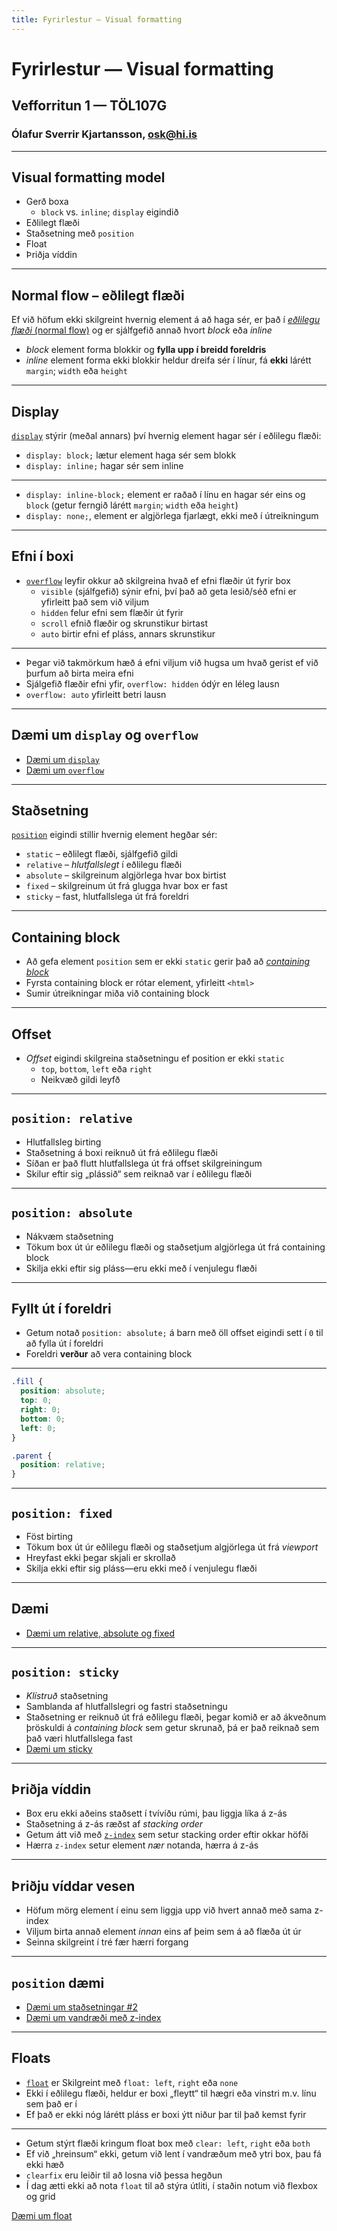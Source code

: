 ```yaml
---
title: Fyrirlestur — Visual formatting
---
```


# Fyrirlestur — Visual formatting

## Vefforritun 1 — TÖL107G

### Ólafur Sverrir Kjartansson, [osk@hi.is](mailto:osk@hi.is)

---

## Visual formatting model

* Gerð boxa
  * `block` vs. `inline`; `display` eigindið
* Eðlilegt flæði
* Staðsetning með `position`
* Float
* Þriðja víddin

***

## Normal flow – eðlilegt flæði

Ef við höfum ekki skilgreint hvernig element á að haga sér, er það í [_eðlilegu flæði_ (normal flow)](https://developer.mozilla.org/en-US/docs/Web/CSS/CSS_Flow_Layout/Block_and_Inline_Layout_in_Normal_Flow) og er sjálfgefið annað hvort _block_ eða _inline_

* _block_ element forma blokkir og **fylla upp í breidd foreldris**
* _inline_ element forma ekki blokkir heldur dreifa sér í línur, fá **ekki** lárétt `margin`; `width` eða `height`

***

## Display

[`display`](https://developer.mozilla.org/en-US/docs/Web/CSS/display) stýrir (meðal annars) því hvernig element hagar sér í eðlilegu flæði:

* `display: block;` lætur element haga sér sem blokk
* `display: inline;` hagar sér sem inline

***

* `display: inline-block;` element er raðað í línu en hagar sér eins og `block` (getur ferngið lárétt `margin`; `width` eða `height`)
* `display: none;`, element er algjörlega fjarlægt, ekki með í útreikningum

***

## Efni í boxi

* [`overflow`](https://developer.mozilla.org/en-US/docs/Web/CSS/overflow) leyfir okkur að skilgreina hvað ef efni flæðir út fyrir box
  * `visible` (sjálfgefið) sýnir efni, því það að geta lesið/séð efni er yfirleitt það sem við viljum
  * `hidden` felur efni sem flæðir út fyrir
  * `scroll` efnið flæðir og skrunstikur birtast
  * `auto` birtir efni ef pláss, annars skrunstikur

***

* Þegar við takmörkum hæð á efni viljum við hugsa um hvað gerist ef við þurfum að birta meira efni
* Sjálgefið flæðir efni yfir, `overflow: hidden`  ódýr en léleg lausn
* `overflow: auto` yfirleitt betri lausn

***

## Dæmi um `display` og `overflow`

* [Dæmi um `display`](daemi/01.display.html)
* [Dæmi um `overflow`](daemi/02.overflow.html)

---

## Staðsetning

[`position`](https://developer.mozilla.org/en-US/docs/Web/CSS/position) eigindi stillir hvernig element hegðar sér:

* `static` – eðlilegt flæði, sjálfgefið gildi
* `relative` – _hlutfallslegt_ í eðlilegu flæði
* `absolute` – skilgreinum algjörlega hvar box birtist
* `fixed` – skilgreinum út frá glugga hvar box er fast
* `sticky` – fast, hlutfallslega út frá foreldri

***

## Containing block

* Að gefa element `position` sem er ekki `static` gerir það að [_containing block_](https://developer.mozilla.org/en-US/docs/Web/CSS/Containing_block)
* Fyrsta containing block er rótar element, yfirleitt `<html>`
* Sumir útreikningar miða við containing block

***

## Offset

* _Offset_ eigindi skilgreina staðsetningu ef position er ekki `static`
  * `top`, `bottom`, `left` eða `right`
  * Neikvæð gildi leyfð

***

## `position: relative`

* Hlutfallsleg birting
* Staðsetning á boxi reiknuð út frá eðlilegu flæði
* Síðan er það flutt hlutfallslega út frá offset skilgreiningum
* Skilur eftir sig „plássið“ sem reiknað var í eðlilegu flæði

***

## `position: absolute`

* Nákvæm staðsetning
* Tökum box út úr eðlilegu flæði og staðsetjum algjörlega út frá containing block
* Skilja ekki eftir sig pláss—eru ekki með í venjulegu flæði

***

## Fyllt út í foreldri

* Getum notað `position: absolute;` á barn með öll offset eigindi sett í `0` til að fylla út í foreldri
* Foreldri **verður** að vera containing block

***

```css
.fill {
  position: absolute;
  top: 0;
  right: 0;
  bottom: 0;
  left: 0;
}

.parent {
  position: relative;
}
```

***

## `position: fixed`

* Föst birting
* Tökum box út úr eðlilegu flæði og staðsetjum algjörlega út frá _viewport_
* Hreyfast ekki þegar skjali er skrollað
* Skilja ekki eftir sig pláss—eru ekki með í venjulegu flæði

***

## Dæmi

* [Dæmi um relative, absolute og fixed](daemi/03.position.html)

***

## `position: sticky`

* _Klístruð_ staðsetning
* Samblanda af hlutfallslegri og fastri staðsetningu
* Staðsetning er reiknuð út frá eðlilegu flæði, þegar komið er að ákveðnum þröskuldi á _containing block_ sem getur skrunað, þá er það reiknað sem það væri hlutfallslega fast
* [Dæmi um sticky](daemi/04.sticky.html)

***

## Þriðja víddin

* Box eru ekki aðeins staðsett í tvívíðu rúmi, þau liggja líka á z-ás
* Staðsetning á z-ás ræðst af _stacking order_
* Getum átt við með [`z-index`](https://developer.mozilla.org/en-US/docs/Web/CSS/z-index) sem setur stacking order eftir okkar höfði
* Hærra `z-index` setur element _nær_ notanda, hærra á z-ás

***

## Þriðju víddar vesen

* Höfum mörg element í einu sem liggja upp við hvert annað með sama z-index
* Viljum birta annað element _innan_ eins af þeim sem á að flæða út úr
* Seinna skilgreint í tré fær hærri forgang

***

## `position` dæmi

* [Dæmi um staðsetningar #2](daemi/05.position2.html)
* [Dæmi um vandræði með z-index](daemi/06.zindex-hover.html)

***

## Floats

* [`float`](https://developer.mozilla.org/en-US/docs/Web/CSS/float) er Skilgreint með `float: left`, `right` eða `none`
* Ekki í eðlilegu flæði, heldur er boxi „fleytt“ til hægri eða vinstri m.v. línu sem það er í
* Ef það er ekki nóg lárétt pláss er boxi ýtt niður þar til það kemst fyrir

***

* Getum stýrt flæði kringum float box með `clear: left`, `right` eða `both`
* Ef við „hreinsum“ ekki, getum við lent í vandræðum með ytri box, þau fá ekki hæð
* `clearfix` eru leiðir til að losna við þessa hegðun
* Í dag ætti ekki að nota `float` til að stýra útliti, í staðin notum við flexbox og grid

[Dæmi um float](daemi/07.float.html)
